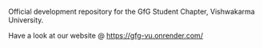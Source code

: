 Official development repository for the GfG Student Chapter, Vishwakarma University.

Have a look at our website @ https://gfg-vu.onrender.com/
